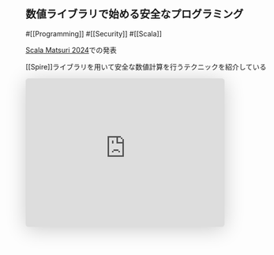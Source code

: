 ## 数値ライブラリで始める安全なプログラミング
#[[Programming]] #[[Security]] #[[Scala]]

[Scala Matsuri 2024](https://scalamatsuri.org/ja/programs/SESSION_DAY_1_08)での発表

[[Spire]]ライブラリを用いて安全な数値計算を行うテクニックを紹介している

<iframe class="speakerdeck-iframe" frameborder="0" src="https://speakerdeck.com/player/a5a88a998b7643eba1bd728a75d1042a" title="Introduction to safe programming with numeric library / 数値ライブラリで始める安全なプログラミング" allowfullscreen="true" style="border: 0px; background: padding-box padding-box rgba(0, 0, 0, 0.1); margin: 0px; padding: 0px; border-radius: 6px; box-shadow: rgba(0, 0, 0, 0.2) 0px 5px 40px; width: 80%; height: auto; aspect-ratio: 560 / 419;" data-ratio="1.3365155131264916"></iframe>
